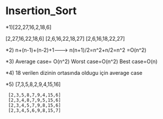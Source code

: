 # Insertion_Sort
*1)[22,27,16,2,18,6]

  [2,27,16,22,18,6]
  [2,6,16,22,18,27]
  [2,6,16,18,22,27]

*2) n+(n-1)+(n-2)+1---> n(n+1)/2=n^2+n/2=n^2
   =O(n^2)


*3) Average case= O(n^2)
   Worst case=O(n^2)
   Best case=O(n)
 
*4) 18 verilen dizinin ortasında oldugu için average case

*5) [7,3,5,8,2,9,4,15,16]

     [2,3,5,8,7,9,4,15,6]
     [2,3,4,8,7,9,5,15,6]
     [2,3,4,5,7,9,8,15,6]
     [2,3,4,5,6,9,8,15,7]
